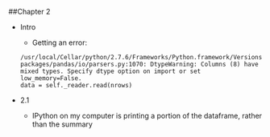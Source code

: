 ##Chapter 2
* Intro
    * Getting an error:

    ```
    /usr/local/Cellar/python/2.7.6/Frameworks/Python.framework/Versions/2.7/lib/python2.7/site-packages/pandas/io/parsers.py:1070: DtypeWarning: Columns (8) have mixed types. Specify dtype option on import or set low_memory=False.
  data = self._reader.read(nrows)
    ```
* 2.1
    * IPython on my computer is printing a portion of the dataframe, rather than the summary